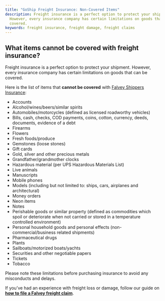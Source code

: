 ```yaml
---
title: "GoShip Freight Insurance: Non-Covered Items"
description: Freight insurance is a perfect option to protect your shipment.
  However, every insurance company has certain limitations on goods that can be
  covered.
keywords: freight insurance, freight damage, freight claims
---
```



## **What items cannot be covered with freight insurance?**

Freight insurance is a perfect option to protect your shipment. However, every insurance company has certain limitations on goods that can be covered.

Here is the list of items that **cannot be covered** with [Falvey Shippers Insurance](https://falveyinsurancegroup.com/falvey-shippers-insurance/):

*   Accounts
*   Alcohol/wines/beers/similar spirits
*   Automobiles/motorcycles (defined as licensed roadworthy vehicles)
*   Bills, cash, checks, COD payments, coins, cotton, currency, deeds, documents, evidence of a debt
*   Firearms
*   Flowers
*   Fresh foods/produce
*   Gemstones (loose stones)
*   Gift cards
*   Gold, silver and other precious metals
*   Grandfather/grandmother clocks
*   Hazardous material (per UPS Hazardous Materials List)
*   Live animals
*   Manuscripts
*   Mobile phones
*   Models (including but not limited to: ships, cars, airplanes and architectural)
*   Money orders
*   Neon items
*   Notes
*   Perishable goods or similar property (defined as commodities which spoil or deteriorate when not carried or stored in a temperature controlled environment)
*   Personal household goods and personal effects (non-commercial/business related shipments)
*   Pharmaceutical drugs
*   Plants
*   Sailboats/motorized boats/yachts
*   Securities and other negotiable papers
*   Tickets
*   Tobacco

Please note these limitations before purchasing insurance to avoid any misconducts and delays.

If you’ve had an experience with freight loss or damage, follow our guide on [**how to file a Falvey freight claim**](https://www.goship.com/falvey-freight-claim/).
